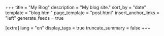 +++
title = "My Blog"
description = "My blog site."
sort_by = "date"
template = "blog.html"
page_template = "post.html"
insert_anchor_links = "left"
generate_feeds = true

[extra]
lang = "en"
display_tags = true
truncate_summary = false
+++
